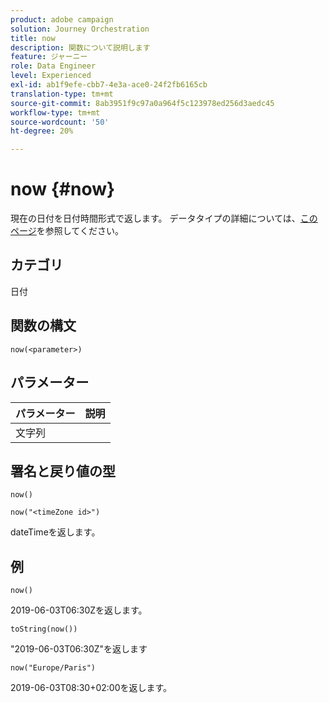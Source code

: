 ```yaml
---
product: adobe campaign
solution: Journey Orchestration
title: now
description: 関数について説明します
feature: ジャーニー
role: Data Engineer
level: Experienced
exl-id: ab1f9efe-cbb7-4e3a-ace0-24f2fb6165cb
translation-type: tm+mt
source-git-commit: 8ab3951f9c97a0a964f5c123978ed256d3aedc45
workflow-type: tm+mt
source-wordcount: '50'
ht-degree: 20%

---
```


# now {#now}

現在の日付を日付時間形式で返します。 データタイプの詳細については、[このページ](../expression/data-types.md)を参照してください。

## カテゴリ

日付

## 関数の構文

`now(<parameter>)`

## パラメーター

| パラメーター | 説明 |
|--- |--- |
| 文字列 |  |

## 署名と戻り値の型

`now()`

`now("<timeZone id>")`

dateTimeを返します。

## 例

`now()`

2019-06-03T06:30Zを返します。

`toString(now())`

&quot;2019-06-03T06:30Z&quot;を返します

`now("Europe/Paris")`

2019-06-03T08:30+02:00を返します。
